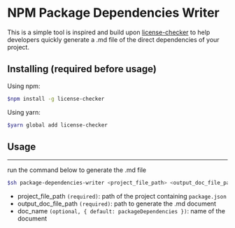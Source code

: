 # NPM Package Dependencies Writer

This is a simple tool is inspired and build upon [license-checker](https://www.npmjs.com/package/license-checker) to help developers quickly generate a .md file of the direct dependencies of your project.

## Installing (required before usage)

Using npm:

```bash
$npm install -g license-checker
```

Using yarn:

```bash
$yarn global add license-checker
```

## Usage

---

run the command below to generate the .md file

```bash
$sh package-dependencies-writer <project_file_path> <output_doc_file_path> <doc_name>
```

- project_file_path `(required)`: path of the project containing `package.json`
- output_doc_file_path `(required)`: path to generate the .md document
- doc_name `(optional, { default: packageDependencies })`: name of the document
